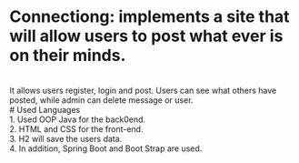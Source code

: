 # Connectiong: implements a site that will allow users to post what ever is on their minds.
<br> 
It allows users register, login and post. Users can see what others have posted, while admin can delete message or user. 
<br> 
# Used Languages 
<br> 
1. Used OOP Java for the back0end. <br>
2. HTML and CSS for the front-end.<br> 
3. H2 will save the users data.<br>
4. In addition, Spring Boot and Boot Strap are used. 
